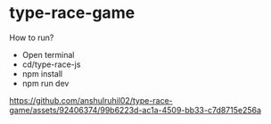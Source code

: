 # type-race-game

How to run?
- Open terminal
- cd/type-race-js
- npm install
- npm run dev



https://github.com/anshulruhil02/type-race-game/assets/92406374/99b6223d-ac1a-4509-bb33-c7d8715e256a

